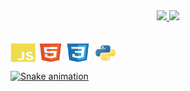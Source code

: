 

<div align="center">
  <a href="https://github.com/CafeComLeiteC">
  <img  width="49%" src="https://github-readme-stats.vercel.app/api?username=cafecomleitec&show_icons=true&theme=dracula&include_all_commits=true&count_private=true"/>
  <img  width="37%" src="https://github-readme-stats.vercel.app/api/top-langs/?username=cafecomleitec&layout=compact&langs_count=7&theme=dracula"/>
</div>
  
  <br>
  <div style="display: inline-block"><br/>
  <img align= "center" alt="Js" height="30" width="40" src="https://raw.githubusercontent.com/devicons/devicon/master/icons/javascript/javascript-plain.svg">  
  <img align= "center" alt="HTML" height="30" width="40" src="https://raw.githubusercontent.com/devicons/devicon/master/icons/html5/html5-original.svg">
  <img align= "center" alt="CSS" height="30" width="40" src="https://raw.githubusercontent.com/devicons/devicon/master/icons/css3/css3-original.svg">
  <img align= "center"  alt="Python" height="30" width="40" src="https://raw.githubusercontent.com/devicons/devicon/master/icons/python/python-original.svg">
  </div>
  
![Snake animation](https://github.com/CafeComLeiteC/CafeComLeiteC/blob/output/github-contribution-grid-snake.svg)
 
